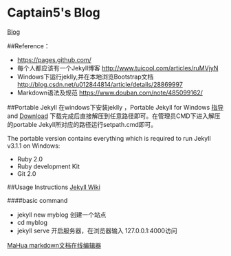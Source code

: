 # Captain5's Blog
[Blog](http://captain5.github.io/)


##Reference：
* https://pages.github.com/
* 每个人都应该有一个Jekyll博客
http://www.tuicool.com/articles/ruMVjyN
* Windows下运行jeklly,并在本地浏览Bootstrap文档
http://blog.csdn.net/u012844814/article/details/28869997
* Markdown语法及规范 https://www.douban.com/note/485099162/

##Portable Jekyll
  在windows下安装jeklly ，Portable Jekyll for Windows
  [指导](http://www.madhur.co.in/blog/2013/07/20/buildportablejekyll.html) and [Download](https://github.com/madhur/PortableJekyll/archive/master.zip)
下载完成后直接解压到任意路径即可。在管理员CMD下进入解压的portable Jekyll所对应的路径运行setpath.cmd即可。

The portable version contains everything which is required to run Jekyll v3.1.1 on Windows:
* Ruby 2.0
* Ruby development Kit
* Git 2.0

##Usage Instructions
[Jekyll Wiki](https://github.com/madhur/PortableJekyll/wiki)

####basic command
* jekyll new myblog  创建一个站点
* cd myblog
* jekyll serve  开启服务器，在浏览器输入 127.0.0.1:4000访问

[MaHua markdown文档在线编辑器](http://mahua.jser.me/)

